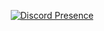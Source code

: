 <div align="center">
  
  [![Discord Presence](https://lanyard-profile-readme.vercel.app/api/739250213293785119?theme=dark&bg=202020&animated=false&hideDiscrim=false&borderRadius=30px)](https://discord.com/users/739250213293785119)
  
 </div>
</div>
